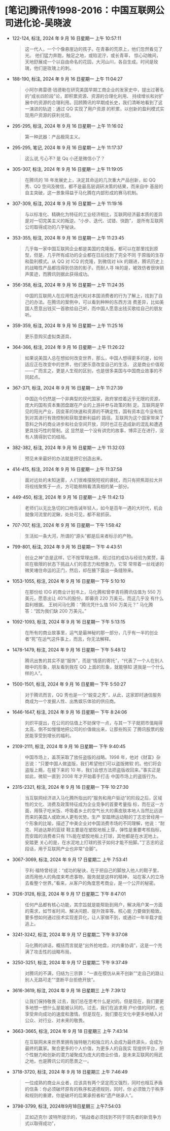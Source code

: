 # [笔记]腾讯传1998-2016：中国互联网公司进化论-吴晓波


-   122-124, 标注, 2024 年 9 月 16 日星期一 上午 10:57:11

    > 这一代人，一个个像悬崖边的孩子。在青春的荒原上，他们忽然看见了光。 他们猛力奔跑，触足之地，或陷泥泞，或长青草，
    > 惊心动魄间，天地舒展成一个以自由命名的花园，大河山川，各自生成。时间是玫瑰，他们是玫瑰上的刺。

-   188-190, 标注, 2024 年 9 月 16 日星期一 上午 11:04:27

    > 小阿尔弗雷德·钱德勒在研究美国早期工商企业的发家史中，提出过著名的“成长四阶段”论，即积累资源、资源的合理化利用、
    > 持续增长和对扩展中的资源的合理利用。回顾腾讯的早期成长史，我们清晰地看到了这一演进的轨迹：通过 QQ 实现了用户资源
    > 的积累，以创新的盈利模式实现用户资源的获利兑现。

-   295-295, 标注, 2024 年 9 月 16 日星期一 上午 11:16:02

    > 第一种武器：产品极简主义。

-   295-295, 笔记, 2024 年 9 月 16 日星期一 上午 11:17:37

    > 这么说,亏心不? 是 Qq 小还是微信小了？

-   305-307, 标注, 2024 年 9 月 16 日星期一 上午 11:19:05

    > 在腾讯的 18 年发展史上，决定其命运的几次重大产品创新，如 QQ 秀、QQ 空间及微信，都不是最高层调研决策的结果，而来自中
    > 基层的自主突破，这一景象得益于马化腾在内部形成的赛马机制。

-   307-309, 标注, 2024 年 9 月 16 日星期一 上午 11:19:16

    > 与以标准化、精确化为特征的工业经济相比，互联网经济最本质的差异是对一切完美主义的叛逆。“小步、迭代、试错、快跑”，
    > 是所有互联网公司取得成功的八字秘诀。

-   353-355, 标注, 2024 年 9 月 16 日星期一 上午 11:23:45

    > 几乎每一家中国互联网企业都是美国的克隆版，都可以在那里找到原型，但是，几乎所有成功的企业都在日后找到了完全不同
    > 于原版的生存和盈利模式。从 QQ 对 ICQ 的克隆，到微信对 kik 的跟进，腾讯历史上的战略性产品都找得到仿效的影子。而耐人寻
    > 味的是，被效仿者很快销声匿迹，而腾讯则据此获得成功。

-   356-358, 标注, 2024 年 9 月 16 日星期一 上午 11:24:35

    > 中国的互联网人在应用性迭代和对本国消费者的行为了解上，找到了自己的办法。在腾讯的案例中，可以看到种种的东西方消
    > 费差异，比如美国人愿意出钱买一首歌给自己听，而中国人愿意出钱买歌给自己的朋友听。

-   359-359, 标注, 2024 年 9 月 16 日星期一 上午 11:25:16

    > 更乐意购买虚拟类道具，

-   364-366, 标注, 2024 年 9 月 16 日星期一 上午 11:26:22

    > 如果说美国人总在想如何改变世界，那么，中国人想得更多的是，如何适应正在改变中的世界，他们更乐意改变自己的生活，
    > 这是商业价值观——广而言之，更是人生观的区别，也是很多美国与中国商业故事的不同起点。

-   367-371, 标注, 2024 年 9 月 16 日星期一 上午 11:27:39

    > 中国迄今仍然是一个非典型的现代国家，政府掌控着近乎无限的资源，庞大的国有资本集团盘踞在产业的上游并参与政策的制
    > 定。互联网是罕见的阳光产业，因变革的快速和资源的不确定性，国有资本迄今没有找到对其进行有效控制和获取垄断利益的
    > 路径。互联网为这个国家带来了意料之外的商业进步和社会空间开放，同时也正在造成新的混乱和遭遇更具技巧性的管制。这
    > 显然是一个没有讲完的故事，博弈正在进行，没有人猜得到它的结局。

-   382-382, 标注, 2024 年 9 月 16 日星期一 上午 11:32:03

    > 预见未来最好的办法就是把它创造出来。

-   414-415, 标注, 2024 年 9 月 16 日星期一 上午 11:37:58

    > 面对远处的未知迷雾，人们很难摆脱短视的袭扰，而只有把焦距拉大并将视线聚焦于一点，方可能稍稍看清真相的某一部分。

-   449-450, 标注, 2024 年 9 月 16 日星期一 上午 11:42:13

    > 老师们以无比急切的口吻告诫年轻人，如今是百年一遇的大时代，机会就像河流里的泥鳅，处处可见，都不易抓获。

-   707-707, 标注, 2024 年 9 月 16 日星期一 下午 1:58:42

    > 生活如一条大河，所谓的“源头”都是后来者标示的产物。

-   799-801, 标注, 2024 年 9 月 16 日星期一 下午 4:43:51

    > 创业之神”总是这样，它不按常理出牌，视过往的成功与经验为累赘，喜欢在极限的状态下挑战人们的意志力和想象力，它常
    > 常带着一丝戏谑的微笑堵住命运的正门，然后，却在腋下露出一条缝隙来。

-   1053-1055, 标注, 2024 年 9 月 16 日星期一 下午 5:10:10

    > 在那份给 IDG 的商业计划书上，马化腾和曾李青将腾讯估值为 550 万美元，愿意出让 40%的股份，即募资 220 万美元。而这几乎没
    > 有什么盈利根据。 王树问马化腾：“腾讯凭什么值 550 万美元？” 马化腾答：“因为我们缺 200 万美元。”

-   1092-1093, 标注, 2024 年 9 月 16 日星期一 下午 5:13:15

    > 在所有的商业故事里，运气是最神秘的那一部分，几乎有一半的创业者“死”在运气这件事上，而且，你无法解释。

-   1478-1479, 标注, 2024 年 9 月 16 日星期一 下午 5:48:12

    > 腾讯出售的其实不是“服饰”，而是“情感的寄托”，“代表了一个人在别人眼中的形象，朋友看到我在 QQ 上面的形象，就能够知
    > 道我是一个什么样的人”。

-   1500-1501, 标注, 2024 年 9 月 16 日星期一 下午 5:50:27

    > 对于腾讯而言，QQ 秀也是一个“蜕变之秀”，从此，这家即时通信服务商成为一个发掘人性、出售娱乐体验的供应商。

-   1646-1647, 标注, 2024 年 9 月 16 日星期一 下午 8:24:06

    > 刘炽平提出，在公司的估值上不妨保守一点，与其一下子就把市值飚得太高，倒不如慢慢地把公司的价值做出来，让那些购买
    > 了腾讯股票的股民能享受到增长的福利。

-   2109-2111, 标注, 2024 年 9 月 16 日星期一 下午 9:40:45

    > 中国市场上，盖茨采取了放任盗版的战略。1998 年，他对《财富》杂志说：“只要中国人做盗版，我们希望他们可以盗版微软
    > 的。他们将会盗版上瘾，在接下来的 10 年，我们会想方法把盗版收回来。”事实正是如此，微软一直到 2008 年才开始着手打击
    > 中国市场上的盗版行为。

-   2315-2321, 标注, 2024 年 9 月 16 日星期一 下午 10:27:30

    > 当互联网经济进入马化腾所指出的“服务和用户驱动”的阶段之后，区域性的文化、消费及政策特征成为企业竞争的首要考量指
    > 标，而在这一方面，用筷子吃米饭、呼吸着乡土的空气长大的黄皮肤本地人当然比远道而来的美国人或欧洲人更有优势。生产
    > 安踏牌运动鞋的丁志忠曾经用一个形象的比喻，描述了中美企业对中国消费市场的不同理解，他说：“耐克、阿迪达斯的篮球
    > 鞋主要是在塑胶地板上穿，弹性是重要考核指标，而安踏的消费者只有 1%能在塑胶地板上打球，其他都是在水泥地上。安踏更
    > 关心的是，在水泥地上打球的孩子如何才能不扭脚。”丁志忠的这段话，用于互联网产业也非常“合脚”。

-   3067-3069, 标注, 2024 年 9 月 17 日星期二 上午 7:53:41

    > 亨利·福特曾经说：“成功的秘诀，在于把自己的脚放入他人的鞋子里，进而用他人的角度来考虑事物，服务就是这样的精神，
    > 站在客人的立场去看整个世界。”看来，从客户的角度思考商业，是一个公开的秘密。

-   3126-3128, 标注, 2024 年 9 月 17 日星期二 下午 8:47:01

    > 任何产品都有核心功能，其宗旨就是能帮助到用户，解决用户某一方面的需求，如节省时间、解决问题、提升效率等。核心能
    > 力要做到极致。要多想如何通过技术实现差异化，让人家做不到，或通过一年半载才能追上。

-   3241-3242, 标注, 2024 年 9 月 17 日星期二 下午 9:37:08

    > 马化腾的讲话，概括而言就是“出外抢地盘，对内重协调”，这是一个充满了攻击性的战略布局，

-   3250-3251, 标注, 2024 年 9 月 17 日星期二 下午 9:37:49

    > 对腾讯的不满，归结为三宗罪：“一直在模仿从来不创新”“走自己的路让别人无路可走”“垄断平台拒绝开放”。

-   3616-3619, 标注, 2024 年 9 月 18 日星期三 上午 7:39:12

    > 让我们保持敬畏 过去，我们总在思考什么是对的。但是现在，我们要更多地想一想什么是能被认同的。过去，我们在追求用
    > 户价值的同时，也享受奔向成功的速度和激情。但是现在，我们要在文化中更多地植入对公众、对行业、对未来的敬畏。

-   3663-3665, 标注, 2024 年 9 月 18 日星期三 上午 7:43:14

    > 在互联网未来世界里拥有独特魅力和独立的人会成为最终源头，会成为最终的赢家。聚合更多的个人价值，为更多人的自我实
    > 现提供平台，把个性魅力和创新的潜力凝聚成为庞大的商业价值，是未来互联网的用武之地，也是腾讯公司的愿景之一。

-   3718-3720, 标注, 2024 年 9 月 18 日星期三 上午 7:46:49

    > 一位成熟的商业从业者，应该具有两个坚定而又强烈，同时也相互矛盾的信条：你必须破坏原有的秩序和道德规则，同时，你
    > 必须致力于秩序和规则的重建，你是破坏的后果承担者和“遗产继承人”。

-   3798-3799, 标注, 2024年9月18日星期三 上午7:54:03

    > 正如迈克尔·波特所提示的，“挑战者必须找到不同于领先者的新竞争方式以取得成功”，

